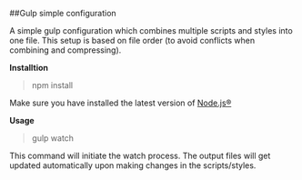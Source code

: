 ##Gulp simple configuration

A simple gulp configuration which combines multiple scripts and styles into one file.
 This setup is based on file order (to avoid conflicts when combining and compressing).
 
 
 **Installtion**
 
 > npm install
 
 Make sure you have installed the latest version of [Node.js®](https://nodejs.org/en/)
 
  **Usage**
  
  > gulp watch
  
  This command will initiate the watch process. The output files will get updated automatically upon making changes in the scripts/styles.